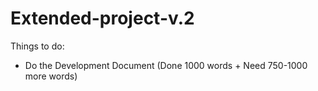 # Extended-project-v.2

Things to do: 
- Do the Development Document (Done 1000 words + Need 750-1000 more words)
